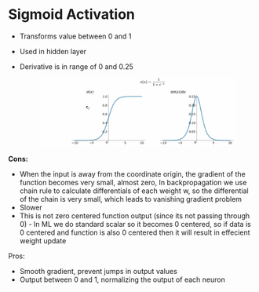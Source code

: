 # Sigmoid Activation

* Transforms value between 0 and 1
* Used in hidden layer
*   Derivative is in range of 0 and 0.25

    <figure><img src="../../.gitbook/assets/image (6).png" alt=""><figcaption></figcaption></figure>

**Cons:**

* When the input is away from the coordinate origin, the gradient of the function becomes very small, almost zero,  In backpropagation we use chain rule to calculate differentials of each weight w, so the differential of the chain is very small, which leads to vanishing gradient problem
* Slower
* This is not zero centered function output (since its not passing through 0) - In ML we do standard scalar so it becomes 0 centered, so if data is 0 centered and function is also 0 centered then it will result in effecient weight update

Pros:

* Smooth gradient, prevent jumps in output values
* Output between 0 and 1, normalizing the output of each neuron

